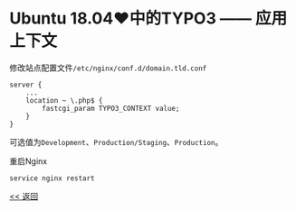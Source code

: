 # Ubuntu 18.04♥中的TYPO3 —— 应用上下文

修改站点配置文件`/etc/nginx/conf.d/domain.tld.conf`

    server {
        ...
        location ~ \.php$ {
            fastcgi_param TYPO3_CONTEXT value;
        }
    }

可选值为`Development`、`Production/Staging`、`Production`。

重启Nginx

	service nginx restart

[<< 返回](README.md)